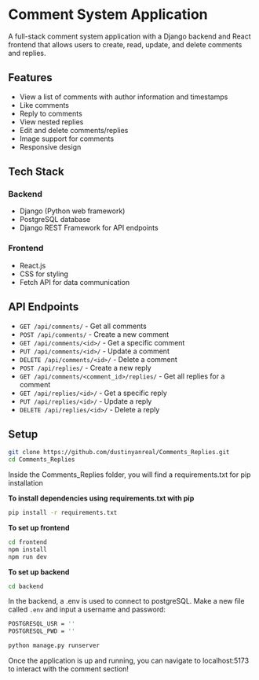 # Comment System Application

A full-stack comment system application with a Django backend and React frontend that allows users to create, read, update, and delete comments and replies.

## Features

- View a list of comments with author information and timestamps
- Like comments
- Reply to comments
- View nested replies
- Edit and delete comments/replies
- Image support for comments
- Responsive design

## Tech Stack

### Backend
- Django (Python web framework)
- PostgreSQL database
- Django REST Framework for API endpoints

### Frontend
- React.js
- CSS for styling
- Fetch API for data communication

## API Endpoints

- `GET /api/comments/` - Get all comments
- `POST /api/comments/` - Create a new comment
- `GET /api/comments/<id>/` - Get a specific comment
- `PUT /api/comments/<id>/` - Update a comment
- `DELETE /api/comments/<id>/` - Delete a comment
- `POST /api/replies/` - Create a new reply
- `GET /api/comments/<comment_id>/replies/` - Get all replies for a comment
- `GET /api/replies/<id>/` - Get a specific reply
- `PUT /api/replies/<id>/` - Update a reply
- `DELETE /api/replies/<id>/` - Delete a reply

## Setup
```bash
git clone https://github.com/dustinyanreal/Comments_Replies.git
cd Comments_Replies
```
Inside the Comments_Replies folder, you will find a requirements.txt for pip installation

**To install dependencies using requirements.txt with pip**
```bash
pip install -r requirements.txt
```

**To set up frontend**
```bash
cd frontend
npm install
npm run dev
```

**To set up backend**
```bash
cd backend
```
In the backend, a .env is used to connect to postgreSQL. Make a new file called ```.env``` and input a username and password:
```bash
POSTGRESQL_USR = ''
POSTGRESQL_PWD = ''
```
```bash
python manage.py runserver
```

Once the application is up and running, you can navigate to localhost:5173 to interact with the comment section!
